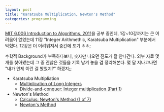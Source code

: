 ```yaml
---
layout: post
title: "Karatsuba Multiplication, Newton's Method"
categories: programming
---
```


[MIT 6.006 Introduction to Algorithms, 2011](https://www.youtube.com/playlist?list=PLUl4u3cNGP61Oq3tWYp6V_F-5jb5L2iHb)을 공부 중인데, 1강~10강까지는 큰 어려움이 없었는데 11강 "Integer Arithmethic, Karatsuba Multiplication" 부분에서 막혔다. 12강은 더 어려워져서 중간에 포기 ㅎㅎ;

수학적 Background가 부족하다보니, 숫자만 나오면 진도가 잘 안나간다. 외부 자료 몇 개를 찾아봤는데 그 중 괜찮은 것들을 기록 남겨 놓을 겸 정리해본다. 몇 달 지나고나면 "내가 언제 이런 걸 봤었지?" 하겠지;;

- Karatsuba Multipliation
    - [Multiplication of Long Integers](http://people.mpi-inf.mpg.de/~mehlhorn/ftp/chapter2A-en.pdf)
    - [Divide-and-conquer: Integer multiplication (Part 1)](https://www.youtube.com/watch?v=uIA4CXVWvXA)
- Newton's Method
    - [Calculus: Newton's Method (1 of 7)](https://www.youtube.com/watch?v=cOmAk82cr9M)
    - [Newton's Method](https://www.youtube.com/watch?v=1uN8cBGVpfs)
